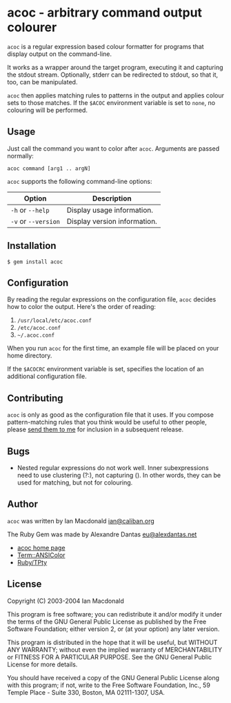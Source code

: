 # acoc - arbitrary command output colourer

`acoc` is a regular expression based colour formatter for programs
that display output on the command-line.

It works as a wrapper around the target program, executing it
and capturing the stdout stream. Optionally, stderr can
be redirected to stdout, so that it, too, can be manipulated.

`acoc` then applies matching rules to patterns in the output
and applies colour sets to those matches. If the `$ACOC`
environment variable is set to `none`, no colouring will be
performed.

## Usage

Just call the command you want to color after `acoc`.
Arguments are passed normally:

    acoc command [arg1 .. argN]

`acoc` supports the following command-line options:

| Option              | Description |
| ------------------- | ----------- |
|`-h` or `--help`     | Display usage information.   |
| `-v` or `--version` | Display version information. |


## Installation

    $ gem install acoc

## Configuration

By reading the regular expressions on the configuration file,
`acoc` decides how to color the output. Here's the order of
reading:

1. `/usr/local/etc/acoc.conf`
2. `/etc/acoc.conf`
3. `~/.acoc.conf`

When you run `acoc` for the first time, an example file will
be placed on your home directory.

If the `$ACOCRC` environment variable is set, specifies the
location of an additional configuration file.

## Contributing

`acoc` is only as good as the configuration file that it uses.
If you compose pattern-matching rules that you think would be
useful to other people, please
[send them to me](mailto:ian@caliban.net) for inclusion in a
subsequent release.

## Bugs

* Nested regular expressions do not work well.
  Inner subexpressions need to use clustering (?:),
  not capturing ().
  In other words, they can be used for matching,
  but not for colouring.

## Author

`acoc` was written by Ian Macdonald <ian@caliban.org>

The Ruby Gem was made by Alexandre Dantas <eu@alexdantas.net>

* [acoc home page](http://www.caliban.org/ruby/)
* [Term::ANSIColor](http://raa.ruby-lang.org/list.rhtml?name=ansicolor)
* [Ruby/TPty](http://www.tmtm.org/ruby/tpty/)

## License

 Copyright (C) 2003-2004 Ian Macdonald

This program is free software; you can redistribute it and/or modify
it under the terms of the GNU General Public License as published by
the Free Software Foundation; either version 2, or (at your option)
any later version.

This program is distributed in the hope that it will be useful,
but WITHOUT ANY WARRANTY; without even the implied warranty of
MERCHANTABILITY or FITNESS FOR A PARTICULAR PURPOSE.  See the
GNU General Public License for more details.

You should have received a copy of the GNU General Public License
along with this program; if not, write to the Free Software Foundation,
Inc., 59 Temple Place - Suite 330, Boston, MA 02111-1307, USA.

